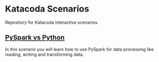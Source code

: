 # Katacoda Scenarios
Repository for Katacoda interactive scenarios.

## [PySpark vs Python](python-pyspark)
In this scenario you will learn how to use PySpark for data processing like reading, writing and transforming data. 